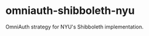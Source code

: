 omniauth-shibboleth-nyu
=======================

OmniAuth strategy for NYU's Shibboleth implementation.
